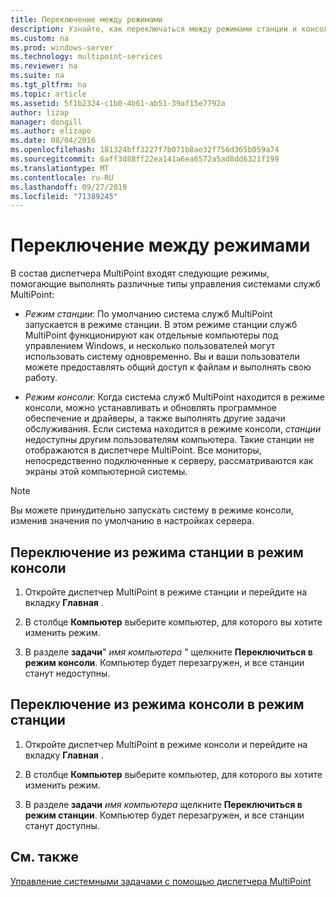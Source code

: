 ```yaml
---
title: Переключение между режимами
description: Узнайте, как переключаться между режимами станции и консоли в службах MultiPoint.
ms.custom: na
ms.prod: windows-server
ms.technology: multipoint-services
ms.reviewer: na
ms.suite: na
ms.tgt_pltfrm: na
ms.topic: article
ms.assetid: 5f1b2324-c1b0-4b61-ab51-39af15e7792a
author: lizap
manager: dongill
ms.author: elizapo
ms.date: 08/04/2016
ms.openlocfilehash: 181324bff3227f7b071b8ae32f756d365b059a74
ms.sourcegitcommit: 6aff3d88ff22ea141a6ea6572a5ad8dd6321f199
ms.translationtype: MT
ms.contentlocale: ru-RU
ms.lasthandoff: 09/27/2019
ms.locfileid: "71389245"
---
```

# <a name="switch-between-modes"></a>Переключение между режимами
В состав диспетчера MultiPoint входят следующие режимы, помогающие выполнять различные типы управления системами служб MultiPoint:  
  
-   *Режим станции*: По умолчанию система служб MultiPoint запускается в режиме станции. В этом режиме станции служб MultiPoint функционируют как отдельные компьютеры под управлением Windows, и несколько пользователей могут использовать систему одновременно. Вы и ваши пользователи можете предоставлять общий доступ к файлам и выполнять свою работу.  
  
-   *Режим консоли*: Когда система служб MultiPoint находится в режиме консоли, можно устанавливать и обновлять программное обеспечение и драйверы, а также выполнять другие задачи обслуживания. Если система находится в режиме консоли, *станции* недоступны другим пользователям компьютера. Такие станции не отображаются в диспетчере MultiPoint. Все мониторы, непосредственно подключенные к серверу, рассматриваются как экраны этой компьютерной системы.   
  
> [!NOTE]
> Вы можете принудительно запускать систему в режиме консоли, изменив значения по умолчанию в настройках сервера.  
> ## <a name="to-switch-from-station-mode-to-console-mode"></a>Переключение из режима станции в режим консоли  
  
1.  Откройте диспетчер MultiPoint в режиме станции и перейдите на вкладку **Главная** .  
  
2.  В столбце **Компьютер** выберите компьютер, для которого вы хотите изменить режим.  
  
3.  В разделе **задачи**" *имя компьютера* " щелкните **Переключиться в режим консоли**. Компьютер будет перезагружен, и все станции станут недоступны.  
  
## <a name="to-switch-from-console-mode-to-station-mode"></a>Переключение из режима консоли в режим станции  
  
1.  Откройте диспетчер MultiPoint в режиме консоли и перейдите на вкладку **Главная** .  
  
2.  В столбце **Компьютер** выберите компьютер, для которого вы хотите изменить режим.  
  
3.  В разделе **задачи** *имя компьютера* щелкните **Переключиться в режим станции**. Компьютер будет перезагружен, и все станции станут доступны.  
  
## <a name="see-also"></a>См. также  
[Управление системными задачами с помощью диспетчера MultiPoint](Manage-System-Tasks-Using-MultiPoint-Manager.md)